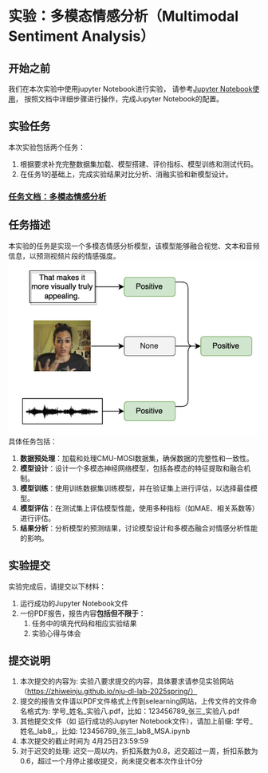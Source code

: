 # 实验：多模态情感分析（Multimodal Sentiment Analysis）

## 开始之前
我们在本次实验中使用jupyter Notebook进行实验，
请参考[Jupyter Notebook使用](../lab1/环境配置指南.md#jupyter-notebook)，
按照文档中详细步骤进行操作，完成Jupyter Notebook的配置。

## 实验任务
本次实验包括两个任务：
1. 根据要求补充完整数据集加载、模型搭建、评价指标、模型训练和测试代码。
2. 在任务1的基础上，完成实验结果对比分析、消融实验和新模型设计。

### [任务文档：多模态情感分析](./多模态情感分析.md)

## 任务描述

本实验的任务是实现一个多模态情感分析模型，该模型能够融合视觉、文本和音频信息，以预测视频片段的情感强度。
![MSA任务示意图](./images/msa_example.jpg)
具体任务包括：

1. **数据预处理**：加载和处理CMU-MOSI数据集，确保数据的完整性和一致性。
2. **模型设计**：设计一个多模态神经网络模型，包括各模态的特征提取和融合机制。
3. **模型训练**：使用训练数据集训练模型，并在验证集上进行评估，以选择最佳模型。
4. **模型评估**：在测试集上评估模型性能，使用多种指标（如MAE、相关系数等）进行评估。
5. **结果分析**：分析模型的预测结果，讨论模型设计和多模态融合对情感分析性能的影响。



## 实验提交
实验完成后，请提交以下材料：

1. 运行成功的Jupyter Notebook文件
2. 一份PDF报告，报告内容**包括但不限于**：
    1. 任务中的填充代码和相应实验结果
    2. 实验心得与体会

## 提交说明

1. 本次提交的内容为: 实验八要求提交的内容，具体要求请参见实验网站（https://zhiweinju.github.io/nju-dl-lab-2025spring/）
2. 提交的报告文件请以PDF文件格式上传到selearning网站，上传文件的文件命名格式为: 学号_姓名_实验八.pdf，比如：123456789_张三_实验八.pdf
3. 其他提交文件（如 运行成功的Jupyter Notebook文件），请加上前缀: 学号_姓名_lab8_，比如: 123456789_张三_lab8_MSA.ipynb
4. 本次提交的截止时间为 4月25日23:59:59
5. 对于迟交的处理: 迟交一周以内，折扣系数为0.8，迟交超过一周，折扣系数为0.6，超过一个月停止接收提交，尚未提交者本次作业计0分